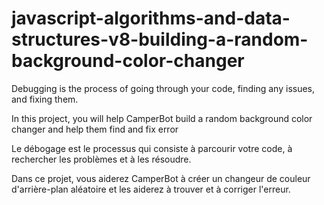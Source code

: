 # javascript-algorithms-and-data-structures-v8-building-a-random-background-color-changer
Debugging is the process of going through your code, finding any issues, and fixing them.

In this project, you will help CamperBot build a random background color changer and help them find and fix error


Le débogage est le processus qui consiste à parcourir votre code, à rechercher les problèmes et à les résoudre.

Dans ce projet, vous aiderez CamperBot à créer un changeur de couleur d'arrière-plan aléatoire et les aiderez à trouver et à corriger l'erreur.
